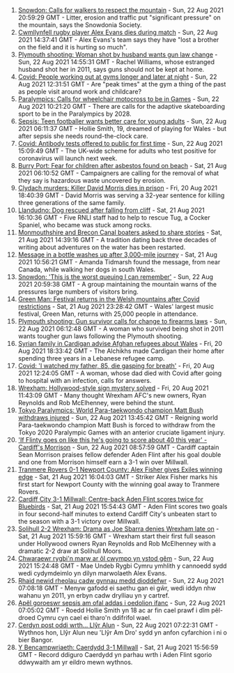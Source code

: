 1. [Snowdon: Calls for walkers to respect the mountain](https://www.bbc.co.uk/news/uk-wales-58283816) - Sun, 22 Aug 2021 20:59:29 GMT - Litter, erosion and traffic put "significant pressure" on the mountain, says the Snowdonia Society.
2. [Cwmllynfell rugby player Alex Evans dies during match](https://www.bbc.co.uk/news/uk-wales-58297010) - Sun, 22 Aug 2021 14:37:41 GMT - Alex Evans's team says they have "lost a brother on the field and it is hurting so much".
3. [Plymouth shooting: Woman shot by husband wants gun law change](https://www.bbc.co.uk/news/uk-wales-58283811) - Sun, 22 Aug 2021 14:55:31 GMT - Rachel Williams, whose estranged husband shot her in 2011, says guns should not be kept at home.
4. [Covid: People working out at gyms longer and later at night](https://www.bbc.co.uk/news/uk-wales-58260865) - Sun, 22 Aug 2021 12:31:51 GMT - Are "peak times" at the gym a thing of the past as people visit around work and childcare?
5. [Paralympics: Calls for wheelchair motocross to be in Games](https://www.bbc.co.uk/news/uk-england-manchester-58297582) - Sun, 22 Aug 2021 10:21:20 GMT - There are calls for the adaptive skateboarding sport to be in the Paralympics by 2028.
6. [Sepsis: Teen footballer wants better care for young adults](https://www.bbc.co.uk/news/uk-wales-58025735) - Sun, 22 Aug 2021 06:11:37 GMT - Hollie Smith, 19, dreamed of playing for Wales - but after sepsis she needs round-the-clock care.
7. [Covid: Antibody tests offered to public for first time](https://www.bbc.co.uk/news/uk-58293249) - Sun, 22 Aug 2021 15:09:49 GMT - The UK-wide scheme for adults who test positive for coronavirus will launch next week.
8. [Burry Port: Fear for children after asbestos found on beach](https://www.bbc.co.uk/news/uk-wales-58144670) - Sat, 21 Aug 2021 06:10:52 GMT - Campaigners are calling for the removal of what they say is hazardous waste uncovered by erosion.
9. [Clydach murders: Killer David Morris dies in prison](https://www.bbc.co.uk/news/uk-wales-58285620) - Fri, 20 Aug 2021 18:40:39 GMT - David Morris was serving a 32-year sentence for killing three generations of the same family.
10. [Llandudno: Dog rescued after falling from cliff](https://www.bbc.co.uk/news/uk-wales-58294146) - Sat, 21 Aug 2021 16:10:36 GMT - Five RNLI staff had to help to rescue Tug, a Cocker Spaniel, who became was stuck among rocks.
11. [Monmouthshire and Brecon Canal boaters asked to share stories](https://www.bbc.co.uk/news/uk-wales-58260866) - Sat, 21 Aug 2021 14:39:16 GMT - A tradition dating back three decades of writing about adventures on the water has been restarted.
12. [Message in a bottle washes up after 3,000-mile journey](https://www.bbc.co.uk/news/uk-wales-58282975) - Sat, 21 Aug 2021 10:56:21 GMT - Amanda Tidmarsh found the message, from near Canada, while walking her dogs in south Wales.
13. [Snowdon: 'This is the worst queuing I can remember'](https://www.bbc.co.uk/news/uk-wales-58284171) - Sun, 22 Aug 2021 20:59:38 GMT - A group maintaining the mountain warns of the pressures large numbers of visitors bring.
14. [Green Man: Festival returns in the Welsh mountains after Covid restrictions](https://www.bbc.co.uk/news/entertainment-arts-58282999) - Sat, 21 Aug 2021 23:28:42 GMT - Wales' largest music festival, Green Man, returns with 25,000 people in attendance.
15. [Plymouth shooting: Gun survivor calls for change to firearms laws](https://www.bbc.co.uk/news/uk-wales-58283814) - Sun, 22 Aug 2021 06:12:48 GMT - A woman who survived being shot in 2011 wants tougher gun laws following the Plymouth shooting.
16. [Syrian family in Cardigan advise Afghan refugees about Wales](https://www.bbc.co.uk/news/uk-wales-58285615) - Fri, 20 Aug 2021 18:33:42 GMT - The Alchikhs made Cardigan their home after spending three years in a Lebanese refugee camp.
17. [Covid: 'I watched my father, 85, die gasping for breath'](https://www.bbc.co.uk/news/uk-wales-58278351) - Fri, 20 Aug 2021 12:24:05 GMT - A woman, whose dad died with Covid after going to hospital with an infection, calls for answers.
18. [Wrexham: Hollywood-style sign mystery solved](https://www.bbc.co.uk/news/uk-wales-58281233) - Fri, 20 Aug 2021 11:43:09 GMT - Many thought Wrexham AFC's new owners, Ryan Reynolds and Rob McElhenney, were behind the stunt.
19. [Tokyo Paralympics: World Para-taekwondo champion Matt Bush withdraws injured](https://www.bbc.co.uk/sport/disability-sport/58299215) - Sun, 22 Aug 2021 13:45:42 GMT - Reigning world Para-taekwondo champion Matt Bush is forced to withdraw from the Tokyo 2020 Paralympic Games with an anterior cruciate ligament injury.
20. ['If Flinty goes on like this he's going to score about 40 this year' - Cardiff's Morrison](https://www.bbc.co.uk/sport/av/football/58295084) - Sun, 22 Aug 2021 08:57:59 GMT - Cardiff captain Sean Morrison praises fellow defender Aden Flint after his goal double and one from Morrison himself earn a 3-1 win over Millwall.
21. [Tranmere Rovers 0-1 Newport County: Alex Fisher gives Exiles winning edge](https://www.bbc.co.uk/sport/football/58209967) - Sat, 21 Aug 2021 16:04:03 GMT - Striker Alex Fisher marks his first start for Newport County with the winning goal away to Tranmere Rovers.
22. [Cardiff City 3-1 Millwall: Centre-back Aden Flint scores twice for Bluebirds](https://www.bbc.co.uk/sport/football/58209737) - Sat, 21 Aug 2021 15:54:43 GMT - Aden Flint scores two goals in four second-half minutes to extend Cardiff City's unbeaten start to the season with a 3-1 victory over Millwall.
23. [Solihull 2-2 Wrexham: Drama as Joe Sbarra denies Wrexham late on](https://www.bbc.co.uk/sport/football/58229898) - Sat, 21 Aug 2021 15:59:16 GMT - Wrexham start their first full season under Hollywood owners Ryan Reynolds and Rob McElhenney with a dramatic 2-2 draw at Solihull Moors.
24. [Chwaraewr rygbi'n marw ar ôl cwympo yn ystod gêm](https://www.bbc.co.uk/newyddion/58297084) - Sun, 22 Aug 2021 15:24:48 GMT - Mae Undeb Rygbi Cymru ymhlith y cannoedd sydd wedi cydymdeimlo yn dilyn marwolaeth Alex Evans.
25. [Rhaid newid rheolau cadw gynnau medd dioddefwr](https://www.bbc.co.uk/newyddion/58291603) - Sun, 22 Aug 2021 07:08:18 GMT - Menyw gafodd ei saethu gan ei gŵr, wedi iddyn nhw wahanu yn 2011, yn erbyn cadw drylliau yn y cartref.
26. [Apêl goroeswr sepsis am ofal addas i oedolion ifanc](https://www.bbc.co.uk/newyddion/58280830) - Sun, 22 Aug 2021 07:05:02 GMT - Roedd Hollie Smith yn 18 ac ar fin cael prawf i dîm pêl-droed Cymru cyn cael ei tharo'n ddifrifol wael.
27. [Cerdyn post oddi wrth... Llŷr Alun](https://www.bbc.co.uk/newyddion/58264143) - Sun, 22 Aug 2021 07:22:31 GMT - Wythnos hon, Llŷr Alun neu 'Llŷr Am Dro' sydd yn anfon cyfarchion i ni o bier Bangor.
28. [Y Bencampwriaeth: Caerdydd 3-1 Millwall](https://www.bbc.co.uk/newyddion/58291608) - Sat, 21 Aug 2021 15:56:59 GMT - Record ddiguro Caerdydd yn parhau wrth i Aden Flint sgorio ddwywaith am yr eildro mewn wythnos.
